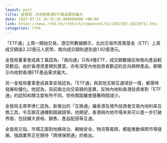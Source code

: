 ```yaml
---
layout: post
title: 金發局：內地對香港ETF產品需求龐大
date: 2022-07-11 16:35:26.000000000 +08:00
link: https://news.rthk.hk/rthk/ch/component/k2/1657203-20220711.htm
categories: rthk
---
```


「ETF通」上周一開始交易。港交所數據顯示，北向交易所買賣基金（ETF）上周成交額逾2.22億元人民幣，南向成交額則達到逾1.92億港元。

金發局董事會成員丁晨認為，「南向通」只有4隻ETF，成交額數據反映南向產品較受歡迎。由於香港資產類別豐富，亦有深受內地投資者歡迎的反向槓桿產品，都顯示內地對香港ETF產品需求龐大。

另一金發局董事會成員韋安祖認為，「ETF通」與其他互聯互通項目一樣，都需時發展和優化。他認為，目前南北向交易額的差異，反映內地和香港投資者對「ETF通」的認知和關注度有所不同，但有關距離會隨著時間減少。

金發局主席李律仁認為，新推出的「互換通」讓香港及境外投資者交易內地利率互換工具，令互聯互通機制超越競爭。他期望，香港與內地市場未來可以進一步打破界限，包括擴大資格、銷售、產品配搭等互通。

金發局又指，市場正面對地緣政治、網絡安全、物流等風險，都能推動保險市場發展，強調業界正在期待「跨境保險通」的推出。

